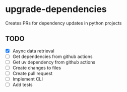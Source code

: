 # upgrade-dependencies

Creates PRs for dependency updates in python projects

## TODO

- [x] Async data retrieval
- [ ] Get dependencies from github actions
- [ ] Get uv dependency from github actions
- [ ] Create changes to files
- [ ] Create pull request
- [ ] Implement CLI
- [ ] Add tests
